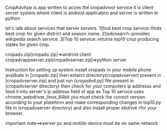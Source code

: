 CropAdvApp is app written to acces the cropadvisor service 
it is client server system.where client is android application
and server is written in python

let's  talk about services that server servers.
1]find best crop service::finds best crop for given district and season name.
2]wikisearch::provides wikipedia search service.
3]Top 10 service::returns top10 crop producing states for given crop.

cropadv.zip[cropadv.zip]=>android client 
cropadvappserver.zip[cropadvserver.zip]=>python server

Instruction for setting up system
install cropadv in your mobile phone availbale in [cropadv.zip]
then extarct directory(cropadvserver) present in [cropadvserver.zip]
and just run (cropadvd.py) file present in (cropadvserver directory)
then check for your computers ip addresss and feed it into server's  ip address field
of app
as Top 10 service uses chrome_webdriver_linux_64bit  you must check 
the correct version according to your plateform and make corresponding changes in top10.py file in 
(cropadvserver directory) and also install proper ebdrive rfor your browser.

important note==>server pc and mobile device must be on same network .
